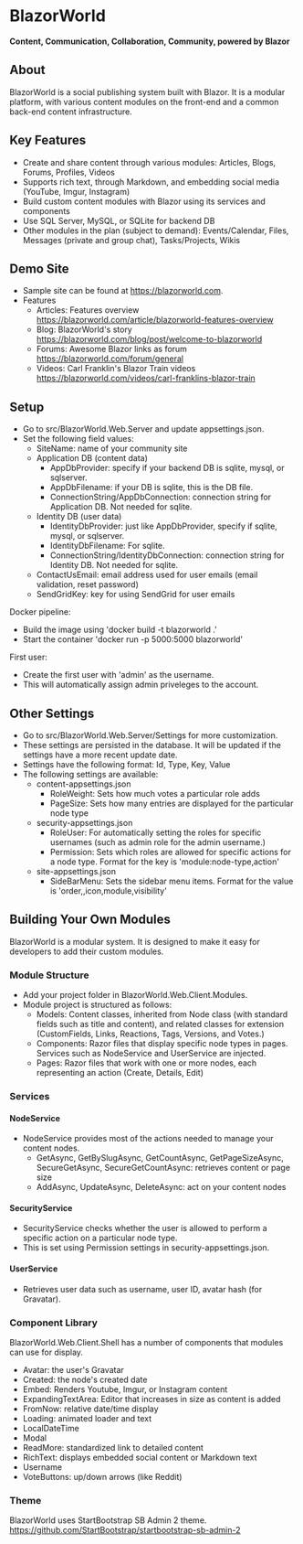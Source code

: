 # BlazorWorld
**Content, Communication, Collaboration, Community, powered by Blazor**

## About

BlazorWorld is a social publishing system built with Blazor. It is a modular platform, with various content modules on the front-end and a common back-end content infrastructure.

## Key Features

- Create and share content through various modules: Articles, Blogs, Forums, Profiles, Videos
- Supports rich text, through Markdown, and embedding social media (YouTube, Imgur, Instagram)
- Build custom content modules with Blazor using its services and components
- Use SQL Server, MySQL, or SQLite for backend DB
- Other modules in the plan (subject to demand): Events/Calendar, Files, Messages (private and group chat), Tasks/Projects, Wikis

## Demo Site

- Sample site can be found at https://blazorworld.com.
- Features
  - Articles: Features overview https://blazorworld.com/article/blazorworld-features-overview
  - Blog: BlazorWorld's story https://blazorworld.com/blog/post/welcome-to-blazorworld
  - Forums: Awesome Blazor links as forum https://blazorworld.com/forum/general
  - Videos: Carl Franklin's Blazor Train videos https://blazorworld.com/videos/carl-franklins-blazor-train

## Setup

- Go to src/BlazorWorld.Web.Server and update appsettings.json.
- Set the following field values:
  - SiteName: name of your community site
  - Application DB (content data)
    - AppDbProvider: specify if your backend DB is sqlite, mysql, or sqlserver.
    - AppDbFilename: if your DB is sqlite, this is the DB file.
    - ConnectionString/AppDbConnection: connection string for Application DB. Not needed for sqlite.
  - Identity DB (user data) 
    - IdentityDbProvider: just like AppDbProvider, specify if sqlite, mysql, or sqlserver.
    - IdentityDbFilename: For sqlite.
    - ConnectionString/IdentityDbConnection: connection string for Identity DB. Not needed for sqlite.
  - ContactUsEmail: email address used for user emails (email validation, reset password)
  - SendGridKey: key for using SendGrid for user emails

Docker pipeline:
- Build the image using 'docker build -t blazorworld .'
- Start the container 'docker run -p 5000:5000 blazorworld'

First user:
- Create the first user with 'admin' as the username.
- This will automatically assign admin priveleges to the account.

## Other Settings

- Go to src/BlazorWorld.Web.Server/Settings for more customization.
- These settings are persisted in the database. It will be updated if the settings have a more recent update date.
- Settings have the following format: Id, Type, Key, Value
- The following settings are available:
  - content-appsettings.json
    - RoleWeight: Sets how much votes a particular role adds
    - PageSize: Sets how many entries are displayed for the particular node type
  - security-appsettings.json
    - RoleUser: For automatically setting the roles for specific usernames (such as admin role for the admin username.)
    - Permission: Sets which roles are allowed for specific actions for a node type. Format for the key is 'module:node-type,action'
  - site-appsettings.json
    - SideBarMenu: Sets the sidebar menu items. Format for the value is 'order,,icon,module,visibility'

## Building Your Own Modules

BlazorWorld is a modular system. It is designed to make it easy for developers to add their custom modules.

### Module Structure

- Add your project folder in BlazorWorld.Web.Client.Modules.
- Module project is structured as follows:
  - Models: Content classes, inherited from Node class (with standard fields such as title and content), and related classes for extension (CustomFields, Links, Reactions, Tags, Versions, and Votes.)
  - Components: Razor files that display specific node types in pages. Services such as NodeService and UserService are injected.
  - Pages: Razor files that work with one or more nodes, each representing an action (Create, Details, Edit)

### Services

#### NodeService

- NodeService provides most of the actions needed to manage your content nodes.
  - GetAsync, GetBySlugAsync, GetCountAsync, GetPageSizeAsync, SecureGetAsync, SecureGetCountAsync: retrieves content or page size
  - AddAsync, UpdateAsync, DeleteAsync: act on your content nodes

#### SecurityService

- SecurityService checks whether the user is allowed to perform a specific action on a particular node type.
- This is set using Permission settings in security-appsettings.json.

#### UserService

- Retrieves user data such as username, user ID, avatar hash (for Gravatar).

### Component Library

BlazorWorld.Web.Client.Shell has a number of components that modules can use for display.

- Avatar: the user's Gravatar
- Created: the node's created date
- Embed: Renders Youtube, Imgur, or Instagram content
- ExpandingTextArea: Editor that increases in size as content is added
- FromNow: relative date/time display
- Loading: animated loader and text
- LocalDateTime
- Modal
- ReadMore: standardized link to detailed content
- RichText: displays embedded social content or Markdown text
- Username
- VoteButtons: up/down arrows (like Reddit)

### Theme

BlazorWorld uses StartBootstrap SB Admin 2 theme. https://github.com/StartBootstrap/startbootstrap-sb-admin-2
